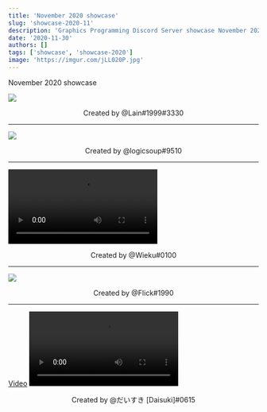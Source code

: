 ```yaml
---
title: 'November 2020 showcase'
slug: 'showcase-2020-11'
description: 'Graphics Programming Discord Server showcase November 2020'
date: '2020-11-30'
authors: []
tags: ['showcase', 'showcase-2020']
image: 'https://imgur.com/jLL020P.jpg'
---
```


November 2020 showcase

![](https://imgur.com/jLL020P.jpg)
<!-- truncate -->
<center>Created by @Lain#1999#3330</center>

<hr/>

![](https://imgur.com/7Dqp5bE.jpg)
<center>Created by @logicsoup#9510</center>

<hr/>

<video src="https://imgur.com/3umxq1j.mp4"></video>
<center>Created by @Wieku#0100</center>

<hr/>

![](https://imgur.com/uUPM0j0.jpg)
<center>Created by @Flick#1990</center>

<hr/>

[Video](https://imgur.com/4UoiiM8.mp4)
<video src="https://imgur.com/4UoiiM8.mp4"></video>
<center>Created by @だいすき [Daisuki]#0615</center>